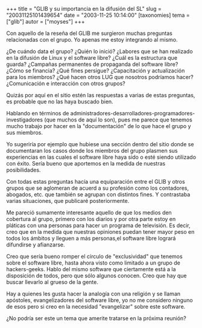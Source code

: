 +++
title = "GLIB y su importancia en la difusión del SL"
slug = "20031125101439654"
date = "2003-11-25 10:14:00"
[taxonomies]
tema = ["glib"]
autor = ["moyses"]
+++

Con aquello de la reseña del GLIB me surgieron muchas preguntas
relacionadas con el grupo. Yo apenas me estoy integrando al mismo.

¿De cuándo data el grupo? ¿Quién lo inició? ¿Labores que se han
realizado en la difusión de Linux y el software libre? ¿Cuál es la
estructura que guarda? ¿Campañas permanentes de propaganda del software
libre? ¿Cómo se financia? ¿Qué fines persigue? ¿Capacitación y
actualización para los miembros? ¿Qué hacen otros LUG que nosotros
podríamos hacer? ¿Comunicación e interacción con otros grupos?

<!-- more -->
Quizás por aquí en el sitio estén las respuestas a varias de estas
preguntas, es probable que no las haya buscado bien.

Hablando en términos de
administradores-desarrolladores-programadores-investigadores (que muchos
de aquí lo son), pues me parece que tenemos mucho trabajo por hacer en
la &quot;documentación&quot; de lo que hace el grupo y sus miembros.

Yo sugeriría por ejemplo que hubiese una sección dentro del sitio donde
se documentaran los casos donde los miembros del grupo plasmen sus
experiencias en las cuales el software libre haya sido o esté siendo
utilizado con éxito. Sería bueno que aportemos en la medida de nuestras
posibilidades.

Con todas estas preguntas hacía una equiparación entre el GLIB y otros
grupos que se aglomeran de acuerd a su profesión como los contadores,
abogados, etc. que también se agrupan con distintos fines. Y contrastaba
varias situaciones, que publicaré posteriormente.

Me pareció sumamente interesante aquello de que los medios den cobertura
al grupo, primero con los diarios y por otra parte estoy en pláticas con
una personas para hacer un programa de televisión. Es decir, creo que en
la medida que nuestras opiniones puedan tener mayor peso en todos los
ámbitos y lleguen a más personas,el software libre logrará difundirse y
afianzarse.

Creo que sería bueno romper el círculo de &quot;exclusividad&quot; que
tenemos sobre el software libre, hasta ahora visto como limitado a un
grupo de hackers-geeks. Hablo del mismo software que ciertamente está a
la disposición de todos, pero que sólo algunos conocen. Creo que hay que
buscar llevarlo al grueso de la gente.

Hay a quienes les gusta hacer la analogía con una religión y se llaman
apóstoles, evangelizadores del software libre, yo no me considero
ninguno de esos pero si creo en la necesidad &quot;evangelizar&quot;
sobre este software.

¿No podría ser este un tema que amerite tratarse en la próxima reunión?

